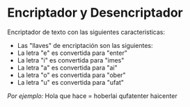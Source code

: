 # Encriptador y Desencriptador
Encriptador de texto con las siguientes caracteristicas:
- Las "llaves" de encriptación son las siguientes:
- La letra "e" es convertida para "enter"
- La letra "i" es convertida para "imes"
- La letra "a" es convertida para "ai"
- La letra "o" es convertida para "ober"
- La letra "u" es convertida para "ufat"

*Por ejemplo:* 
Hola que hace = hoberlai qufatenter haicenter
